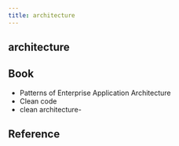 ```yaml
---
title: architecture
---
```


## architecture

## Book
- Patterns of Enterprise Application Architecture
- Clean code
- clean architecture-

## Reference
